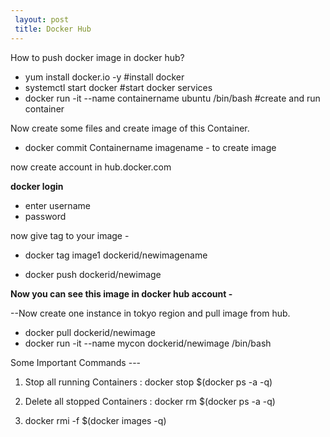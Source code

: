 ```yaml
---
 layout: post
 title: Docker Hub
---
```


How to push docker image in docker hub?

- yum install docker.io -y  #install docker
- systemctl start docker  #start docker services
- docker run -it --name containername ubuntu /bin/bash    #create and run container

Now create some files and create image of this Container.

- docker commit Containername  imagename    - to create image

now create account in hub.docker.com


**docker login**
- enter username
- password 

now give tag to your image -

- docker tag image1  dockerid/newimagename

- docker push dockerid/newimage



**Now you can see this image in docker hub account -**

--Now create one instance in tokyo region and pull image from hub.

- docker pull dockerid/newimage
- docker run -it --name mycon dockerid/newimage  /bin/bash


Some Important Commands ---

1. Stop all running Containers : docker stop $(docker ps -a  -q)

2. Delete all stopped Containers : docker rm $(docker ps -a -q)

3. docker rmi -f $(docker images -q)